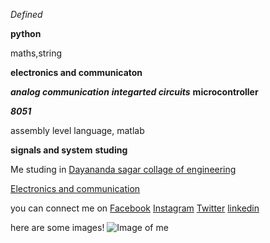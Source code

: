 *Defined*

**python**

maths,string

**electronics and communicaton**

***analog communication***
***integarted circuits***
**microcontroller**

***8051***

assembly level language, matlab

**signals and system**
**studing**

Me studing in [Dayananda sagar collage of engineering](http://dayanandasagar.edu/dsce/)

[Electronics and communication](http://dayanandasagar.edu/dsce/electronics-and-communication)

you can connect me on [Facebook](https://www.facebook.com/profile.php?id=100011421298777)     [Instagram](https://www.instagram.com/prasad.gola//)     [Twitter](https://twitter.com/basavaprasad11)   [linkedin](https://www.linkedin.com/in/basava-prasad-gola-997864137/)


here are some images!
![Image of me](https://photos.google.com/photo/AF1QipMThxxXuDDQbfA9WoOW0eYDETcn6KhVMTgsB-Ek)
